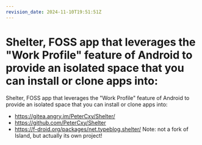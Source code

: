 ```yaml
---
revision_date: 2024-11-10T19:51:51Z
---
```

# Shelter, FOSS app that leverages the "Work Profile" feature of Android to provide an isolated space that you can install or clone apps into:
Shelter, FOSS app that leverages the "Work Profile" feature of Android to provide an isolated space that you can install or clone apps into:
* https://gitea.angry.im/PeterCxy/Shelter/
* https://github.com/PeterCxy/Shelter
* https://f-droid.org/packages/net.typeblog.shelter/
Note: not a fork of Island, but actually its own project!